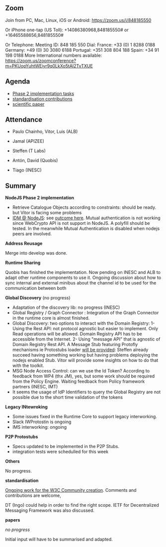 ## Zoom

Join from PC, Mac, Linux, iOS or Android: https://zoom.us/j/848185550

Or iPhone one-tap (US Toll):  +14086380968,848185550# or +16465588656,848185550#

Or Telephone:
    Meeting ID: 848 185 550
  Dial:
    France: +33 (0) 1 8288 0188
    Germany: +49 (0) 30 3080 6188
    Portugal: +351 308 804 188
    Spain: +34 91 198 0188
  More  International numbers available: https://zoom.us/zoomconference?m=PKUopYuhtWEiyr9q0LkXo5tAI2TvTXUE

Agenda
------

- [Phase 2 implementation tasks](https://github.com/orgs/reTHINK-project/projects/1)
-	[standardisation contributions](https://github.com/reTHINK-project/core-framework/issues/168)
-	[scientific paper](https://github.com/reTHINK-project/papers/tree/master/ICIN2017)

Attendance
----------

-	Paulo Chainho, Vitor, Luis (ALB)

- Jamal (APIZEE)

- Steffen (T Labs)

- Antón, David (Quobis)

- Tiago (INESC)


Summary
-------

**NodeJS Phase 2 implementation**

- Retrieve Catalogue Objects according to constraints: should be ready. but Vitor is facing some problems
- [IDM @ NodeJS](https://github.com/reTHINK-project/specs/issues/17): see [outcome here](https://github.com/reTHINK-project/specs/issues/17#issuecomment-261919199). Mutual authentication is not working since WebCrypto API is not support in NodeJS. A polyfill should be tested. In the meanwhile Mutual Authentication is disabled when nodejs peers are involved.

**Address Reusage**

Merge into develop was done.

**Runtime Sharing**

Quobis has finished the implementation. Now pending on INESC and ALB to adapt other runtime components to use it.
Ongoing discussion about how to sync internal and external minibus about the channel id to be used for the communication between both

**Global Discovery**
(no progress)
- Adaptation of the discovery lib: no progress (INESC)
- Global Registry / Graph Connector : Integration of the Graph Connector in the runtime core is almost finished.
- Global Discovery: two options to interact with the Domain Registry:
  1- Using the Rest API: not protocol agnostic but easier to implement. Only Read operations will be allowed. Domain Registry API has to be accessible from the Internet.
  2- Using "message API" that is agnostic of Domain Registry Rest API. A Message Stub featuring Protofly mechanisms ie Protostubs loader [will be provided](https://github.com/reTHINK-project/specs/issues/20): Steffen already succeed having something working but having problems deploying the nodejs enabled Stub. Vitor will provide some insights on how to do that with the toolkit.
- MSG Node Access Control: can we use the Id Token? According to feedback from WP4 (thx JM), yes, but some work should be required from the Policy Engine. Waiting feedback from Policy framework partners (INESC, IMT)
- It seems the usage of IdP Identifiers to query the Global Registry are not possible due to the short time validation of the tokens

**Legacy INtewroking**

- Some issues fixed in the Runtime Core to support legacy interworking.
- Slack IWProtostin is ongoing
- IMS interworking: ongoing

**P2P Protostubs**

- Specs updated to be implemented in the P2P Stubs.
- integration tests were schedulled for this week

**Others**

No progress.

**standardisation**

[Ongoing work for the W3C Community creation](https://github.com/reTHINK-project/core-framework/tree/master/docs/standards/W3C). Comments and contributions are welcome,

DT (Ingo) could help in order to find the right scope.
IETF for Decentralized Messaging Framework was also discussed.

**papers**

*no progress*

Initial input will have to be summarised and adapted.
